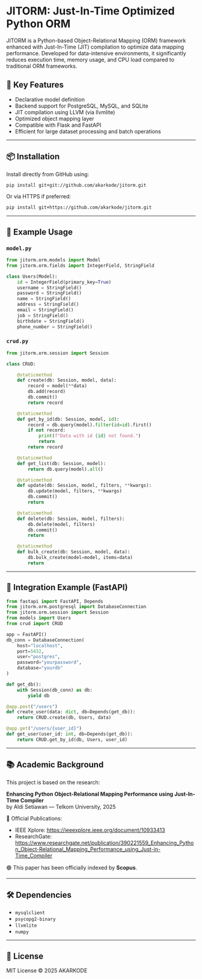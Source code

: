 # JITORM: Just-In-Time Optimized Python ORM

JITORM is a Python-based Object-Relational Mapping (ORM) framework enhanced with Just-In-Time (JIT) compilation to optimize data mapping performance. Developed for data-intensive environments, it significantly reduces execution time, memory usage, and CPU load compared to traditional ORM frameworks.

## 🚀 Key Features

- Declarative model definition
- Backend support for PostgreSQL, MySQL, and SQLite
- JIT compilation using LLVM (via llvmlite)
- Optimized object mapping layer
- Compatible with Flask and FastAPI
- Efficient for large dataset processing and batch operations

---

## 📦 Installation

Install directly from GitHub using:

```bash
pip install git+git://github.com/akarkode/jitorm.git
```

Or via HTTPS if preferred:

```bash
pip install git+https://github.com/akarkode/jitorm.git
```

---

## 🧩 Example Usage

### `model.py`

```python
from jitorm.orm.models import Model
from jitorm.orm.fields import IntegerField, StringField

class Users(Model):
    id = IntegerField(primary_key=True)
    username = StringField()
    password = StringField()
    name = StringField()
    address = StringField()
    email = StringField()
    job = StringField()
    birthdate = StringField()
    phone_number = StringField()
```

### `crud.py`

```python
from jitorm.orm.session import Session

class CRUD:

    @staticmethod
    def create(db: Session, model, data):
        record = model(**data)
        db.add(record)
        db.commit()
        return record

    @staticmethod
    def get_by_id(db: Session, model, id):
        record = db.query(model).filter(id=id).first()
        if not record:
            print(f"Data with id {id} not found.")
            return
        return record

    @staticmethod
    def get_list(db: Session, model):
        return db.query(model).all()

    @staticmethod
    def update(db: Session, model, filters, **kwargs):
        db.update(model, filters, **kwargs)
        db.commit()
        return

    @staticmethod
    def delete(db: Session, model, filters):
        db.delete(model, filters)
        db.commit()
        return

    @staticmethod
    def bulk_create(db: Session, model, data):
        db.bulk_create(model=model, items=data)
        return
```

---

## 🔧 Integration Example (FastAPI)

```python
from fastapi import FastAPI, Depends
from jitorm.orm.postgresql import DatabaseConnection
from jitorm.orm.session import Session
from models import Users
from crud import CRUD

app = FastAPI()
db_conn = DatabaseConnection(
    host="localhost",
    port=5432,
    user="postgres",
    password="yourpassword",
    database="yourdb"
)

def get_db():
    with Session(db_conn) as db:
        yield db

@app.post("/users")
def create_user(data: dict, db=Depends(get_db)):
    return CRUD.create(db, Users, data)

@app.get("/users/{user_id}")
def get_user(user_id: int, db=Depends(get_db)):
    return CRUD.get_by_id(db, Users, user_id)
```

---

## 📚 Academic Background

This project is based on the research:

**Enhancing Python Object-Relational Mapping Performance using Just-In-Time Compiler**  
by Aldi Setiawan — Telkom University, 2025

🧾 Official Publications:
- IEEE Xplore: https://ieeexplore.ieee.org/document/10933413
- ResearchGate: https://www.researchgate.net/publication/390221559_Enhancing_Python_Object-Relational_Mapping_Performance_using_Just-in-Time_Compiler

🟢 This paper has been officially indexed by **Scopus**.

---

## 🛠 Dependencies

- `mysqlclient`
- `psycopg2-binary`
- `llvmlite`
- `numpy`

---

## 📄 License

MIT License © 2025 AKARKODE